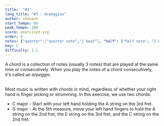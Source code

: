 ```yaml
---
title:  "#3"
long_title: "#3 - Arpeggios"
author: shavaun
start_tempo: 60
peak_tempo: 100
score: exercise3.svg
order: 4
notes: {"quarter":["quarter note","1 beat"], "half": ["half note", "2 beats"]}
key: C
difficulty: 1.1
---
```


A *chord* is a collection of notes (usually 3 notes) that are played at the same time or consecutively. When you play the notes of a chord consecutively, it's called an *arpeggio*.<br><br>

Most music is written with chords in mind, regardless of whether your right hand is finger picking or strumming. In this exercise, we use two chords:<br>
<ul><li>C major - Start with your left hand holding the A string on the 3rd fret.</li>
    <li>G major - At the 5th measure, move your left hand fingers to hold the A string on the 2nd fret, the E string on the 3rd fret, and the C string on the 2nd fret.</li>
</ul>